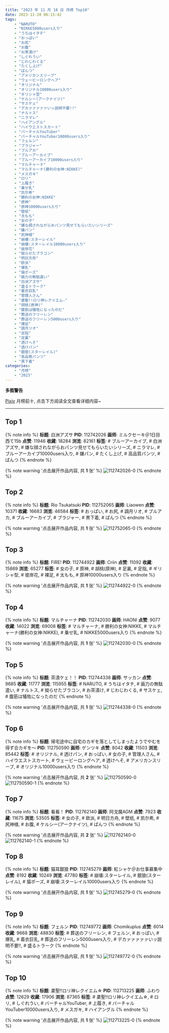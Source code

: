 ```yaml
---
title: "2023 年 11 月 18 日 月榜 Top10"
date: 2023-11-20 06:15:42
tags:
    - "NARUTO"
    - "NIKKE5000users入り"
    - "うちはイタチ"
    - "おっぱい"
    - "お尻"
    - "お腹"
    - "お茶漬け"
    - "しぐれうい"
    - "じわじわくる"
    - "たくし上げ"
    - "ぱんつ"
    - "アメリカンスリーブ"
    - "ウェービーロングヘア"
    - "オリジナル"
    - "オリジナル10000users入り"
    - "ギリシャ型"
    - "ケルシー(アークナイツ)"
    - "サスケェ"
    - "デカァァァァァいッ説明不要!!"
    - "ナルトス"
    - "ニラマレ"
    - "ハイアングル"
    - "ハイウエストスカート"
    - "バーチャルYouTuber"
    - "バーチャルYouTuber10000users入り"
    - "フェルン"
    - "ブラジャー"
    - "ブルアカ"
    - "ブルーアーカイブ"
    - "ブルーアーカイブ10000users入り"
    - "マルチャーナ"
    - "マルチャーナ(勝利の女神:NIKKE)"
    - "メスガキ"
    - "ロリ"
    - "上履き"
    - "乗せ乳"
    - "凯尔希"
    - "勝利の女神:NIKKE"
    - "原神"
    - "原神10000users入り"
    - "壁纸"
    - "太もも"
    - "女の子"
    - "嫌な顔されながらおパンツ見せてもらいたいシリーズ"
    - "嫌パン"
    - "尻神様"
    - "崩壊:スターレイル"
    - "崩壊:スターレイル10000users入り"
    - "彼岸花"
    - "拗らせたブラコン"
    - "明日方舟"
    - "欧派"
    - "爆乳"
    - "猫ポーズ"
    - "画力の無駄遣い"
    - "白洲アズサ"
    - "盛るトラーク"
    - "着衣巨乳"
    - "管理人さん"
    - "粛聖!!ロリ神レクイエム☆"
    - "胡桃(原神)"
    - "腹筋は犠牲になったのだ"
    - "葬送のフリーレン"
    - "葬送のフリーレン5000users入り"
    - "裸足"
    - "調月リオ"
    - "足指"
    - "足裏"
    - "透けへそ"
    - "透けパン"
    - "銀狼(スターレイル)"
    - "高品質パンツ"
    - "黒下着"
categories:
    - "月榜"
    - "2023"
---
```


<i class="fa fa-triangle-exclamation"></i>**多图警告**<i class="fa fa-triangle-exclamation"></i>

[Pixiv](https://www.pixiv.net/) 月榜前十, 点击下方阅读全文查看详细内容~

<!-- more -->

---

## Top 1

{% note info %}
**标题**: 白洲アズサ
**PID**: 112742026 **画师**: ミルクセーキ＠1日目西て15b
**点赞**: 11946 **收藏**: 18284 **浏览**: 82161
**标签**: # ブルーアーカイブ, # 白洲アズサ, # 嫌な顔されながらおパンツ見せてもらいたいシリーズ, # ニラマレ, # ブルーアーカイブ10000users入り, # 嫌パン, # たくし上げ, # 高品質パンツ, # ぱんつ
{% endnote %}

{% note warning '点击展开作品内容, 共 **1** 张' %}
![112742026-0](https://i.pixiv.re/img-original/img/2023/10/22/00/00/11/112742026_p0.jpg)
{% endnote %}

## Top 2

{% note info %}
**标题**: Rio Tsukatsuki
**PID**: 112752065 **画师**: Liaowen
**点赞**: 10371 **收藏**: 16683 **浏览**: 46584
**标签**: # おっぱい, # お尻, # 調月リオ, # ブルアカ, # ブルーアーカイブ, # ブラジャー, # 黒下着, # ぱんつ
{% endnote %}

{% note warning '点击展开作品内容, 共 **1** 张' %}
![112752065-0](https://i.pixiv.re/img-original/img/2023/10/22/10/34/26/112752065_p0.png)
{% endnote %}

## Top 3

{% note info %}
**标题**: FIRE!
**PID**: 112744922 **画师**: Criin
**点赞**: 11092 **收藏**: 15869 **浏览**: 65277
**标签**: # 女の子, # 原神, # 胡桃(原神), # 足裏, # 足指, # ギリシャ型, # 彼岸花, # 裸足, # 太もも, # 原神10000users入り
{% endnote %}

{% note warning '点击展开作品内容, 共 **1** 张' %}
![112744922-0](https://i.pixiv.re/img-original/img/2023/10/22/02/05/42/112744922_p0.jpg)
{% endnote %}

## Top 4

{% note info %}
**标题**: マルチャーナ
**PID**: 112742030 **画师**: HAONI
**点赞**: 9077 **收藏**: 14022 **浏览**: 69008
**标签**: # マルチャーナ, # 勝利の女神:NIKKE, # マルチャーナ(勝利の女神:NIKKE), # 乗せ乳, # NIKKE5000users入り
{% endnote %}

{% note warning '点击展开作品内容, 共 **1** 张' %}
![112742030-0](https://i.pixiv.re/img-original/img/2023/10/22/00/00/12/112742030_p0.jpg)
{% endnote %}

## Top 5

{% note info %}
**标题**: 茶漬ケェ！！
**PID**: 112744338 **画师**: サッカン
**点赞**: 9685 **收藏**: 11777 **浏览**: 115955
**标签**: # NARUTO, # うちはイタチ, # 画力の無駄遣い, # ナルトス, # 拗らせたブラコン, # お茶漬け, # じわじわくる, # サスケェ, # 腹筋は犠牲になったのだ
{% endnote %}

{% note warning '点击展开作品内容, 共 **1** 张' %}
![112744338-0](https://i.pixiv.re/img-original/img/2023/10/22/23/29/50/112744338_p0.png)
{% endnote %}

## Top 6

{% note info %}
**标题**: 帰宅途中に自宅のカギを落としてしまったようでやむを得ず合カギを～
**PID**: 112750590 **画师**: ゲンツキ
**点赞**: 8042 **收藏**: 11503 **浏览**: 85442
**标签**: # オリジナル, # 透けパン, # おっぱい, # 女の子, # 管理人さん, # ハイウエストスカート, # ウェービーロングヘア, # 透けへそ, # アメリカンスリーブ, # オリジナル10000users入り
{% endnote %}

{% note warning '点击展开作品内容, 共 **2** 张' %}
![112750590-0](https://i.pixiv.re/img-original/img/2023/10/22/09/00/03/112750590_p0.jpg)
![112750590-1](https://i.pixiv.re/img-original/img/2023/10/22/09/00/03/112750590_p1.jpg)
{% endnote %}

## Top 7

{% note info %}
**标题**: 看看！
**PID**: 112762140 **画师**: 阿戈魔AGM
**点赞**: 7923 **收藏**: 11675 **浏览**: 53505
**标签**: # 女の子, # 欧派, # 明日方舟, # 壁纸, # 凯尔希, # 尻神様, # お腹, # ケルシー(アークナイツ), # ぱんつ
{% endnote %}

{% note warning '点击展开作品内容, 共 **2** 张' %}
![112762140-0](https://i.pixiv.re/img-original/img/2023/10/22/18/33/42/112762140_p0.jpg)
![112762140-1](https://i.pixiv.re/img-original/img/2023/10/22/18/33/42/112762140_p1.jpg)
{% endnote %}

## Top 8

{% note info %}
**标题**: 猫耳銀狼
**PID**: 112745279 **画师**: 紅シャケ＠お仕事募集中
**点赞**: 8192 **收藏**: 10249 **浏览**: 47780
**标签**: # 崩壊:スターレイル, # 銀狼(スターレイル), # 猫ポーズ, # 崩壊:スターレイル10000users入り
{% endnote %}

{% note warning '点击展开作品内容, 共 **1** 张' %}
![112745279-0](https://i.pixiv.re/img-original/img/2023/10/22/01/46/48/112745279_p0.jpg)
{% endnote %}

## Top 9

{% note info %}
**标题**: フェルン
**PID**: 112749772 **画师**: Chomikuplus
**点赞**: 6014 **收藏**: 9668 **浏览**: 48830
**标签**: # 葬送のフリーレン, # フェルン, # おっぱい, # 爆乳, # 着衣巨乳, # 葬送のフリーレン5000users入り, # デカァァァァァいッ説明不要!!, # 盛るトラーク
{% endnote %}

{% note warning '点击展开作品内容, 共 **1** 张' %}
![112749772-0](https://i.pixiv.re/img-original/img/2023/10/22/08/00/02/112749772_p0.jpg)
{% endnote %}

## Top 10

{% note info %}
**标题**: 粛聖!!ロリ神レクイエム☆
**PID**: 112713225 **画师**: ふわり
**点赞**: 12629 **收藏**: 17906 **浏览**: 87365
**标签**: # 粛聖!!ロリ神レクイエム☆, # ロリ, # しぐれうい, # バーチャルYouTuber, # 上履き, # バーチャルYouTuber10000users入り, # メスガキ, # ハイアングル
{% endnote %}

{% note warning '点击展开作品内容, 共 **1** 张' %}
![112713225-0](https://i.pixiv.re/img-original/img/2023/10/21/00/07/05/112713225_p0.jpg)
{% endnote %}
